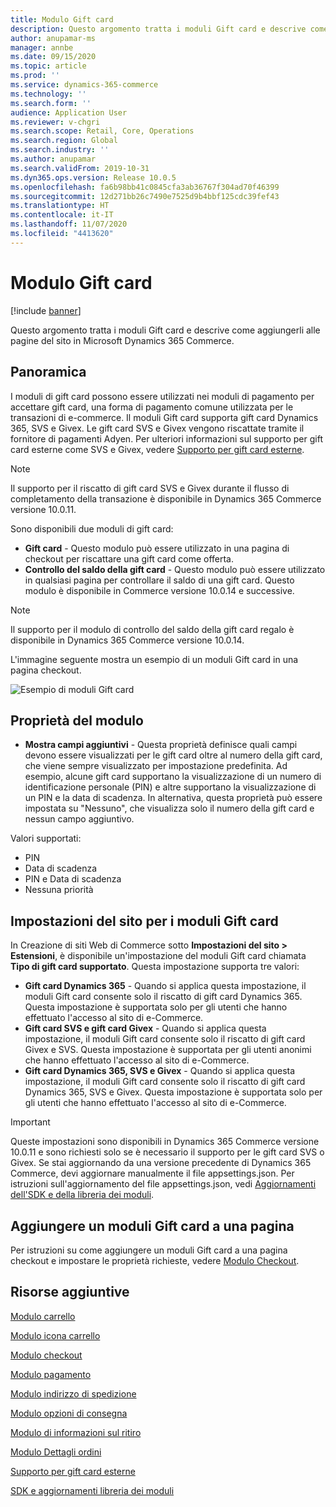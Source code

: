 ```yaml
---
title: Modulo Gift card
description: Questo argomento tratta i moduli Gift card e descrive come aggiungerli alle pagine del sito in Microsoft Dynamics 365 Commerce.
author: anupamar-ms
manager: annbe
ms.date: 09/15/2020
ms.topic: article
ms.prod: ''
ms.service: dynamics-365-commerce
ms.technology: ''
ms.search.form: ''
audience: Application User
ms.reviewer: v-chgri
ms.search.scope: Retail, Core, Operations
ms.search.region: Global
ms.search.industry: ''
ms.author: anupamar
ms.search.validFrom: 2019-10-31
ms.dyn365.ops.version: Release 10.0.5
ms.openlocfilehash: fa6b98bb41c0845cfa3ab36767f304ad70f46399
ms.sourcegitcommit: 12d271bb26c7490e7525d9b4bbf125cdc39fef43
ms.translationtype: HT
ms.contentlocale: it-IT
ms.lasthandoff: 11/07/2020
ms.locfileid: "4413620"
---
```

# <a name="gift-card-module"></a>Modulo Gift card

[!include [banner](includes/banner.md)]

Questo argomento tratta i moduli Gift card e descrive come aggiungerli alle pagine del sito in Microsoft Dynamics 365 Commerce.

## <a name="overview"></a>Panoramica

I moduli di gift card possono essere utilizzati nei moduli di pagamento per accettare gift card, una forma di pagamento comune utilizzata per le transazioni di e-commerce. Il moduli Gift card supporta gift card Dynamics 365, SVS e Givex. Le gift card SVS e Givex vengono riscattate tramite il fornitore di pagamenti Adyen. Per ulteriori informazioni sul supporto per gift card esterne come SVS e Givex, vedere [Supporto per gift card esterne](./dev-itpro/gift-card.md).

> [!NOTE]
> Il supporto per il riscatto di gift card SVS e Givex durante il flusso di completamento della transazione è disponibile in Dynamics 365 Commerce versione 10.0.11. 

Sono disponibili due moduli di gift card:

- **Gift card** - Questo modulo può essere utilizzato in una pagina di checkout per riscattare una gift card come offerta. 
- **Controllo del saldo della gift card** - Questo modulo può essere utilizzato in qualsiasi pagina per controllare il saldo di una gift card. Questo modulo è disponibile in Commerce versione 10.0.14 e successive.

> [!NOTE]
> Il supporto per il modulo di controllo del saldo della gift card regalo è disponibile in Dynamics 365 Commerce versione 10.0.14.

L'immagine seguente mostra un esempio di un moduli Gift card in una pagina checkout.

![Esempio di moduli Gift card](./media/ecommerce-giftcard.PNG)

## <a name="module-properties"></a>Proprietà del modulo

- **Mostra campi aggiuntivi** - Questa proprietà definisce quali campi devono essere visualizzati per le gift card oltre al numero della gift card, che viene sempre visualizzato per impostazione predefinita. Ad esempio, alcune gift card supportano la visualizzazione di un numero di identificazione personale (PIN) e altre supportano la visualizzazione di un PIN e la data di scadenza. In alternativa, questa proprietà può essere impostata su "Nessuno", che visualizza solo il numero della gift card e nessun campo aggiuntivo.

Valori supportati:
-   PIN
-   Data di scadenza
-   PIN e Data di scadenza 
-   Nessuna priorità

## <a name="site-settings-for-gift-card-modules"></a>Impostazioni del sito per i moduli Gift card

In Creazione di siti Web di Commerce sotto **Impostazioni del sito \> Estensioni**, è disponibile un'impostazione del moduli Gift card chiamata **Tipo di gift card supportato**. Questa impostazione supporta tre valori:
- **Gift card Dynamics 365** - Quando si applica questa impostazione, il moduli Gift card consente solo il riscatto di gift card Dynamics 365. Questa impostazione è supportata solo per gli utenti che hanno effettuato l'accesso al sito di e-Commerce.
- **Gift card SVS e gift card Givex** - Quando si applica questa impostazione, il moduli Gift card consente solo il riscatto di gift card Givex e SVS. Questa impostazione è supportata per gli utenti anonimi che hanno effettuato l'accesso al sito di e-Commerce.
- **Gift card Dynamics 365, SVS e Givex** - Quando si applica questa impostazione, il moduli Gift card consente solo il riscatto di gift card Dynamics 365, SVS e Givex. Questa impostazione è supportata solo per gli utenti che hanno effettuato l'accesso al sito di e-Commerce.

> [!IMPORTANT]
> Queste impostazioni sono disponibili in Dynamics 365 Commerce versione 10.0.11 e sono richiesti solo se è necessario il supporto per le gift card SVS o Givex. Se stai aggiornando da una versione precedente di Dynamics 365 Commerce, devi aggiornare manualmente il file appsettings.json. Per istruzioni sull'aggiornamento del file appsettings.json, vedi [Aggiornamenti dell'SDK e della libreria dei moduli](e-commerce-extensibility/sdk-updates.md#update-the-appsettingsjson-file). 

## <a name="add-a-gift-card-module-to-a-page"></a>Aggiungere un moduli Gift card a una pagina

Per istruzioni su come aggiungere un moduli Gift card a una pagina checkout e impostare le proprietà richieste, vedere [Modulo Checkout](add-checkout-module.md).

## <a name="additional-resources"></a>Risorse aggiuntive

[Modulo carrello](add-cart-module.md)

[Modulo icona carrello](cart-icon-module.md)

[Modulo checkout](add-checkout-module.md)

[Modulo pagamento](payment-module.md)

[Modulo indirizzo di spedizione](ship-address-module.md)

[Modulo opzioni di consegna](delivery-options-module.md)

[Modulo di informazioni sul ritiro](pickup-info-module.md)

[Modulo Dettagli ordini](order-confirmation-module.md)

[Supporto per gift card esterne](./dev-itpro/gift-card.md)

[SDK e aggiornamenti libreria dei moduli](e-commerce-extensibility/sdk-updates.md)
